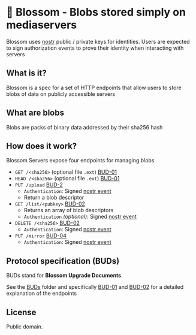 # 🌸 Blossom - Blobs stored simply on mediaservers

Blossom uses [nostr](https://github.com/nostr-protocol/nostr) public / private keys for identities. Users are expected to sign authorization events to prove their identity when interacting with servers

## What is it?

Blossom is a spec for a set of HTTP endpoints that allow users to store blobs of data on publicly accessible servers

## What are blobs

Blobs are packs of binary data addressed by their sha256 hash

## How does it work?

Blossom Servers expose four endpoints for managing blobs

- `GET /<sha256>` (optional file `.ext`) [BUD-01](./buds/01.md#get-sha256---get-blob)
- `HEAD /<sha256>` (optional file `.ext`) [BUD-01](./buds/01.md#head-sha256---has-blob)
- `PUT /upload` [BUD-2](./buds/02.md#put-upload---upload-blob)
  - `Authentication`: Signed [nostr event](./buds/02.md#upload-authorization-required)
  - Return a blob descriptor
- `GET /list/<pubkey>` [BUD-02](./buds/02.md#get-listpubkey---list-blobs)
  - Returns an array of blob descriptors
  - `Authentication` _(optional)_: Signed [nostr event](./buds/02.md#list-authorization-optional)
- `DELETE /<sha256>` [BUD-02](./buds/02.md#delete-sha256---delete-blob)
  - `Authentication`: Signed [nostr event](./buds/02.md#delete-authorization-required)
- `PUT /mirror` [BUD-04](./buds/04.md#put-mirror---mirror-blob)
  - `Authentication`: Signed [nostr event](./buds/02.md#upload-authorization-required)

## Protocol specification (BUDs)

BUDs stand for **Blossom Upgrade Documents**.

See the [BUDs](./buds) folder and specifically [BUD-01](./buds/01.md) and [BUD-02](./buds/02.md) for a detailed explanation of the endpoints

## License

Public domain.
